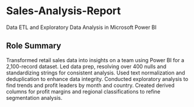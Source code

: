 # Sales-Analysis-Report
Data ETL and Exploratory Data Analysis in Microsoft Power BI


## Role Summary
Transformed retail sales data into insights on a team using Power BI for a 2,100-record dataset. Led data prep, resolving over 400 nulls and standardizing strings for consistent analysis. Used text normalization and deduplication to enhance data integrity. Conducted exploratory analysis to find trends and profit leaders by month and country. Created derived columns for profit margins and regional classifications to refine segmentation analysis.

